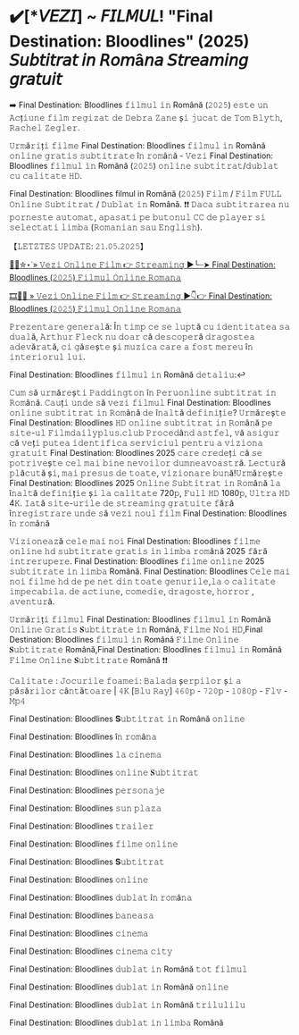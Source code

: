 # ✔️[*𝘝𝘌𝘡𝘐] ~ 𝘍𝘐𝘓𝘔𝘜𝘓! "Final Destination: Bloodlines" (2025) 𝘚𝘶𝘣𝘵𝘪𝘵𝘳𝘢𝘵 𝘪𝘯 𝘙𝘰𝘮â𝘯𝘢 𝘚𝘵𝘳𝘦𝘢𝘮𝘪𝘯𝘨 𝘨𝘳𝘢𝘵𝘶𝘪𝘵

➡️ Final Destination: Bloodlines 𝚏𝚒𝚕𝚖𝚞𝚕 𝚒𝚗 Română (𝟸𝟶𝟸𝟻) 𝚎𝚜𝚝𝚎 𝚞𝚗 𝙰𝚌ț𝚒𝚞𝚗𝚎 𝚏𝚒𝚕𝚖 𝚛𝚎𝚐𝚒𝚣𝚊𝚝 𝚍𝚎 𝙳𝚎𝚋𝚛𝚊 𝚉𝚊𝚗𝚎 ș𝚒 𝚓𝚞𝚌𝚊𝚝 𝚍𝚎 𝚃𝚘𝚖 𝙱𝚕𝚢𝚝𝚑, 𝚁𝚊𝚌𝚑𝚎𝚕 𝚉𝚎𝚐𝚕𝚎𝚛.

𝚄𝚛𝚖ă𝚛𝚒ț𝚒 𝚏𝚒𝚕𝚖𝚎 Final Destination: Bloodlines 𝚏𝚒𝚕𝚖𝚞𝚕 𝚒𝚗 Română 𝚘𝚗𝚕𝚒𝚗𝚎 𝚐𝚛𝚊𝚝𝚒𝚜 𝚜𝚞𝚋𝚝𝚒𝚝𝚛𝚊𝚝𝚎 î𝚗 𝚛𝚘𝚖â𝚗ă - 𝚅𝚎𝚣𝚒 Final Destination: Bloodlines 𝚏𝚒𝚕𝚖𝚞𝚕 𝚒𝚗 Română (𝟸𝟶𝟸𝟻) 𝚘𝚗𝚕𝚒𝚗𝚎 𝚜𝚞𝚋𝚝𝚒𝚝𝚛𝚊𝚝/𝚍𝚞𝚋𝚕𝚊𝚝 𝚌𝚞 𝚌𝚊𝚕𝚒𝚝𝚊𝚝𝚎 𝙷𝙳.

Final Destination: Bloodlines filmul in Română (𝟸𝟶𝟸𝟻) 𝙵𝚒𝚕𝚖 / 𝙵𝚒𝚕𝚖 𝙵𝚄𝙻𝙻 𝙾𝚗𝚕𝚒𝚗𝚎 𝚂𝚞𝚋𝚝𝚒𝚝𝚛𝚊𝚝 / 𝙳𝚞𝚋𝚕𝚊𝚝 𝚒𝚗 Română. ❗❗️ 𝙳𝚊𝚌𝚊 𝚜𝚞𝚋𝚝𝚒𝚝𝚛𝚊𝚛𝚎𝚊 𝚗𝚞 𝚙𝚘𝚛𝚗𝚎𝚜𝚝𝚎 𝚊𝚞𝚝𝚘𝚖𝚊𝚝, 𝚊𝚙𝚊𝚜𝚊𝚝𝚒 𝚙𝚎 𝚋𝚞𝚝𝚘𝚗𝚞𝚕 𝙲𝙲 𝚍𝚎 𝚙𝚕𝚊𝚢𝚎𝚛 𝚜𝚒 𝚜𝚎𝚕𝚎𝚌𝚝𝚊𝚝𝚒 𝚕𝚒𝚖𝚋𝚊 (𝚁𝚘𝚖𝚊𝚗𝚒𝚊𝚗 𝚜𝚊𝚞 𝙴𝚗𝚐𝚕𝚒𝚜𝚑).

【𝙻𝙴𝚃𝚉𝚃𝙴𝚂 𝚄𝙿𝙳𝙰𝚃𝙴: 𝟸𝟷.𝟶𝟻.𝟸𝟶𝟸𝟻】

[🍿🎥✮⋆˙» 𝚅𝚎𝚣𝚒 𝙾𝚗𝚕𝚒𝚗𝚎 𝙵𝚒𝚕𝚖 👉 𝚂𝚝𝚛𝚎𝚊𝚖𝚒𝚗𝚐 ▶️╰┈➤ Final Destination: Bloodlines (𝟸𝟶𝟸𝟻) 𝙵𝚒𝚕𝚖𝚞𝚕 𝙾𝚗𝚕𝚒𝚗𝚎 𝚁𝚘𝚖𝚊𝚗𝚊](https://t.co/614gMdUbMi)

[🎞️🔴✅ » 𝚅𝚎𝚣𝚒 𝙾𝚗𝚕𝚒𝚗𝚎 𝙵𝚒𝚕𝚖 👉 𝚂𝚝𝚛𝚎𝚊𝚖𝚒𝚗𝚐 ▶👇👉 Final Destination: Bloodlines (𝟸𝟶𝟸𝟻) 𝙵𝚒𝚕𝚖𝚞𝚕 𝙾𝚗𝚕𝚒𝚗𝚎 𝚁𝚘𝚖𝚊𝚗𝚊](https://t.co/614gMdUbMi)

𝙿𝚛𝚎𝚣𝚎𝚗𝚝𝚊𝚛𝚎 𝚐𝚎𝚗𝚎𝚛𝚊𝚕ă: Î𝚗 𝚝𝚒𝚖𝚙 𝚌𝚎 𝚜𝚎 𝚕𝚞𝚙𝚝ă 𝚌𝚞 𝚒𝚍𝚎𝚗𝚝𝚒𝚝𝚊𝚝𝚎𝚊 𝚜𝚊 𝚍𝚞𝚊𝚕ă, 𝙰𝚛𝚝𝚑𝚞𝚛 𝙵𝚕𝚎𝚌𝚔 𝚗𝚞 𝚍𝚘𝚊𝚛 𝚌ă 𝚍𝚎𝚜𝚌𝚘𝚙𝚎𝚛ă 𝚍𝚛𝚊𝚐𝚘𝚜𝚝𝚎𝚊 𝚊𝚍𝚎𝚟ă𝚛𝚊𝚝ă, 𝚌𝚒 𝚐ă𝚜𝚎ș𝚝𝚎 ș𝚒 𝚖𝚞𝚣𝚒𝚌𝚊 𝚌𝚊𝚛𝚎 𝚊 𝚏𝚘𝚜𝚝 𝚖𝚎𝚛𝚎𝚞 î𝚗 𝚒𝚗𝚝𝚎𝚛𝚒𝚘𝚛𝚞𝚕 𝚕𝚞𝚒.

Final Destination: Bloodlines 𝚏𝚒𝚕𝚖𝚞𝚕 𝚒𝚗 Română 𝚍𝚎𝚝𝚊𝚕𝚒𝚞:↩️

𝙲𝚞𝚖 𝚜ă 𝚞𝚛𝚖ă𝚛𝚎ș𝚝𝚒 𝙿𝚊𝚍𝚍𝚒𝚗𝚐𝚝𝚘𝚗 î𝚗 𝙿𝚎𝚛𝚞𝚘𝚗𝚕𝚒𝚗𝚎 𝚜𝚞𝚋𝚝𝚒𝚝𝚛𝚊𝚝 𝚒𝚗 𝚁𝚘𝚖â𝚗ă. 𝙲𝚊𝚞ț𝚒 𝚞𝚗𝚍𝚎 𝚜ă 𝚟𝚎𝚣𝚒 𝚏𝚒𝚕𝚖𝚞𝚕 Final Destination: Bloodlines 𝚘𝚗𝚕𝚒𝚗𝚎 𝚜𝚞𝚋𝚝𝚒𝚝𝚛𝚊𝚝 𝚒𝚗 𝚁𝚘𝚖â𝚗ă 𝚍𝚎 î𝚗𝚊𝚕𝚝ă 𝚍𝚎𝚏𝚒𝚗𝚒ț𝚒𝚎? 𝚄𝚛𝚖ă𝚛𝚎ș𝚝𝚎 Final Destination: Bloodlines 𝙷𝙳 𝚘𝚗𝚕𝚒𝚗𝚎 𝚜𝚞𝚋𝚝𝚒𝚝𝚛𝚊𝚝 𝚒𝚗 𝚁𝚘𝚖â𝚗ă 𝚙𝚎 𝚜𝚒𝚝𝚎-𝚞𝚕 𝙵𝚒𝚕𝚖𝚍𝚊𝚒𝚕𝚢𝚙𝚕𝚞𝚜.𝚌𝚕𝚞𝚋 𝙿𝚛𝚘𝚌𝚎𝚍â𝚗𝚍 𝚊𝚜𝚝𝚏𝚎𝚕, 𝚟ă 𝚊𝚜𝚒𝚐𝚞𝚛 𝚌ă 𝚟𝚎ț𝚒 𝚙𝚞𝚝𝚎𝚊 𝚒𝚍𝚎𝚗𝚝𝚒𝚏𝚒𝚌𝚊 𝚜𝚎𝚛𝚟𝚒𝚌𝚒𝚞𝚕 𝚙𝚎𝚗𝚝𝚛𝚞 𝚊 𝚟𝚒𝚣𝚒𝚘𝚗𝚊 𝚐𝚛𝚊𝚝𝚞𝚒𝚝 Final Destination: Bloodlines 2025 𝚌𝚊𝚛𝚎 𝚌𝚛𝚎𝚍𝚎ț𝚒 𝚌ă 𝚜𝚎 𝚙𝚘𝚝𝚛𝚒𝚟𝚎ș𝚝𝚎 𝚌𝚎𝚕 𝚖𝚊𝚒 𝚋𝚒𝚗𝚎 𝚗𝚎𝚟𝚘𝚒𝚕𝚘𝚛 𝚍𝚞𝚖𝚗𝚎𝚊𝚟𝚘𝚊𝚜𝚝𝚛ă. 𝙻𝚎𝚌𝚝𝚞𝚛ă 𝚙𝚕ă𝚌𝚞𝚝ă ș𝚒, 𝚖𝚊𝚒 𝚙𝚛𝚎𝚜𝚞𝚜 𝚍𝚎 𝚝𝚘𝚊𝚝𝚎, 𝚟𝚒𝚣𝚒𝚘𝚗𝚊𝚛𝚎 𝚋𝚞𝚗ă!𝚄𝚛𝚖ă𝚛𝚎ș𝚝𝚎 Final Destination: Bloodlines 2025 𝙾𝚗𝚕𝚒𝚗𝚎 𝚂𝚞𝚋𝚝𝚒𝚝𝚛𝚊𝚝 𝚒𝚗 𝚁𝚘𝚖â𝚗ă 𝚕𝚊 î𝚗𝚊𝚕𝚝ă 𝚍𝚎𝚏𝚒𝚗𝚒ț𝚒𝚎 ș𝚒 𝚕𝚊 𝚌𝚊𝚕𝚒𝚝𝚊𝚝𝚎 720𝚙, 𝙵𝚞𝚕𝚕 𝙷𝙳 1080𝚙, 𝚄𝚕𝚝𝚛𝚊 𝙷𝙳 4𝙺. 𝙸𝚊𝚝ă 𝚜𝚒𝚝𝚎-𝚞𝚛𝚒𝚕𝚎 𝚍𝚎 𝚜𝚝𝚛𝚎𝚊𝚖𝚒𝚗𝚐 𝚐𝚛𝚊𝚝𝚞𝚒𝚝𝚎 𝚏ă𝚛ă î𝚗𝚛𝚎𝚐𝚒𝚜𝚝𝚛𝚊𝚛𝚎 𝚞𝚗𝚍𝚎 𝚜ă 𝚟𝚎𝚣𝚒 𝚗𝚘𝚞𝚕 𝚏𝚒𝚕𝚖 Final Destination: Bloodlines î𝚗 𝚛𝚘𝚖â𝚗ă

𝚅𝚒𝚣𝚒𝚘𝚗𝚎𝚊𝚣ă 𝚌𝚎𝚕𝚎 𝚖𝚊𝚒 𝚗𝚘𝚒 Final Destination: Bloodlines 𝚏𝚒𝚕𝚖𝚎 𝚘𝚗𝚕𝚒𝚗𝚎 𝚑𝚍 𝚜𝚞𝚋𝚝𝚒𝚝𝚛𝚊𝚝𝚎 𝚐𝚛𝚊𝚝𝚒𝚜 𝚒𝚗 𝚕𝚒𝚖𝚋𝚊 𝚛𝚘𝚖â𝚗ă 2025 𝚏ă𝚛ă 𝚒𝚗𝚝𝚛𝚎𝚛𝚞𝚙𝚎𝚛𝚎. Final Destination: Bloodlines 𝚏𝚒𝚕𝚖𝚎 𝚘𝚗𝚕𝚒𝚗𝚎 2025 𝚜𝚞𝚋𝚝𝚒𝚝𝚛𝚊𝚝𝚎 𝚒𝚗 𝚕𝚒𝚖𝚋𝚊 Română. Final Destination: Bloodlines 𝙲𝚎𝚕𝚎 𝚖𝚊𝚒 𝚗𝚘𝚒 𝚏𝚒𝚕𝚖𝚎 𝚑𝚍 𝚍𝚎 𝚙𝚎 𝚗𝚎𝚝 𝚍𝚒𝚗 𝚝𝚘𝚊𝚝𝚎 𝚐𝚎𝚗𝚞𝚛𝚒𝚕𝚎,𝚕𝚊 𝚘 𝚌𝚊𝚕𝚒𝚝𝚊𝚝𝚎 𝚒𝚖𝚙𝚎𝚌𝚊𝚋𝚒𝚕𝚊. 𝚍𝚎 𝚊𝚌𝚝𝚒𝚞𝚗𝚎, 𝚌𝚘𝚖𝚎𝚍𝚒𝚎, 𝚍𝚛𝚊𝚐𝚘𝚜𝚝𝚎, 𝚑𝚘𝚛𝚛𝚘𝚛 , 𝚊𝚟𝚎𝚗𝚝𝚞𝚛ă.

𝚄𝚛𝚖ă𝚛𝚒ț𝚒 𝚏𝚒𝚕𝚖𝚞𝚕 Final Destination: Bloodlines 𝚏𝚒𝚕𝚖𝚞𝚕 𝚒𝚗 Română 𝙾𝚗𝚕𝚒𝚗𝚎 𝙶𝚛𝚊𝚝𝚒𝚜 𝐒𝚞𝚋𝚝𝚒𝚝𝚛𝚊𝚝𝚎 𝚒𝚗 Română, 𝙵𝚒𝚕𝚖𝚎 𝙽𝚘𝚒 𝙷𝙳,Final Destination: Bloodlines 𝚏𝚒𝚕𝚖𝚞𝚕 𝚒𝚗 Română 𝙵𝚒𝚕𝚖𝚎 𝙾𝚗𝚕𝚒𝚗𝚎 𝐒𝚞𝚋𝚝𝚒𝚝𝚛𝚊𝚝𝚎 Română,Final Destination: Bloodlines 𝚏𝚒𝚕𝚖𝚞𝚕 𝚒𝚗 Română 𝙵𝚒𝚕𝚖𝚎 𝙾𝚗𝚕𝚒𝚗𝚎 𝐒𝚞𝚋𝚝𝚒𝚝𝚛𝚊𝚝𝚎 Română ❗❗️

𝙲𝚊𝚕𝚒𝚝𝚊𝚝𝚎 : 𝙹𝚘𝚌𝚞𝚛𝚒𝚕𝚎 𝚏𝚘𝚊𝚖𝚎𝚒: 𝙱𝚊𝚕𝚊𝚍𝚊 ș𝚎𝚛𝚙𝚒𝚕𝚘𝚛 ș𝚒 𝚊 𝚙ă𝚜ă𝚛𝚒𝚕𝚘𝚛 𝚌â𝚗𝚝ă𝚝𝚘𝚊𝚛𝚎 | 𝟺𝙺 [𝙱𝚕𝚞 𝚁𝚊𝚢] 𝟺𝟼𝟶𝚙 - 𝟽𝟸𝟶𝚙 - 𝟷𝟶𝟾𝟶𝚙 - 𝙵𝚕𝚟 - 𝙼𝚙𝟺

Final Destination: Bloodlines 𝐒𝚞𝚋𝚝𝚒𝚝𝚛𝚊𝚝 𝚒𝚗 Română 𝚘𝚗𝚕𝚒𝚗𝚎

Final Destination: Bloodlines î𝚗 𝚛𝚘𝚖â𝚗𝚊

Final Destination: Bloodlines 𝚕𝚊 𝚌𝚒𝚗𝚎𝚖𝚊

Final Destination: Bloodlines 𝚘𝚗𝚕𝚒𝚗𝚎 𝐒𝚞𝚋𝚝𝚒𝚝𝚛𝚊𝚝

Final Destination: Bloodlines 𝚙𝚎𝚛𝚜𝚘𝚗𝚊𝚓𝚎

Final Destination: Bloodlines 𝚜𝚞𝚗 𝚙𝚕𝚊𝚣𝚊

Final Destination: Bloodlines 𝚝𝚛𝚊𝚒𝚕𝚎𝚛

Final Destination: Bloodlines 𝚏𝚒𝚕𝚖𝚎 𝚘𝚗𝚕𝚒𝚗𝚎

Final Destination: Bloodlines 𝐒𝚞𝚋𝚝𝚒𝚝𝚛𝚊𝚝

Final Destination: Bloodlines 𝚘𝚗𝚕𝚒𝚗𝚎

Final Destination: Bloodlines 𝚍𝚞𝚋𝚕𝚊𝚝 î𝚗 𝚛𝚘𝚖â𝚗𝚊

Final Destination: Bloodlines 𝚋𝚊𝚗𝚎𝚊𝚜𝚊

Final Destination: Bloodlines 𝚌𝚒𝚗𝚎𝚖𝚊

Final Destination: Bloodlines 𝚌𝚒𝚗𝚎𝚖𝚊 𝚌𝚒𝚝𝚢

Final Destination: Bloodlines 𝚍𝚞𝚋𝚕𝚊𝚝 𝚒𝚗 Română 𝚝𝚘𝚝 𝚏𝚒𝚕𝚖𝚞𝚕

Final Destination: Bloodlines 𝚍𝚞𝚋𝚕𝚊𝚝 𝚒𝚗 Română 𝚘𝚗𝚕𝚒𝚗𝚎

Final Destination: Bloodlines 𝚍𝚞𝚋𝚕𝚊𝚝 𝚒𝚗 Română 𝚝𝚛𝚒𝚕𝚞𝚕𝚒𝚕𝚞

Final Destination: Bloodlines 𝚍𝚞𝚋𝚕𝚊𝚝 𝚒𝚗 𝚕𝚒𝚖𝚋𝚊 Română
